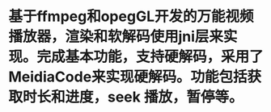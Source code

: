 # 基于ffmpeg和opegGL开发的万能视频播放器，渲染和软解码使用jni层来实现。完成基本功能，支持硬解码，采用了MeidiaCode来实现硬解码。功能包括获取时长和进度，seek 播放，暂停等。
